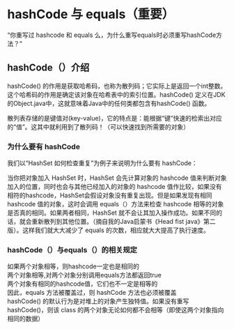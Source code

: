 hashCode 与 equals（重要）
============================================
“你重写过 hashcode 和 equals 么，为什么重写equals时必须重写hashCode方法？”

hashCode（）介绍
---------------------
hashCode() 的作用是获取哈希码，也称为散列码；它实际上是返回一个int整数。这个哈希码的作用是确定该对象在哈希表中的索引位置。hashCode() 定义在JDK的Object.java中，这就意味着Java中的任何类都包含有hashCode() 函数。

散列表存储的是键值对(key-value)，它的特点是：能根据“键”快速的检索出对应的“值”。这其中就利用到了散列码！（可以快速找到所需要的对象）   

### 为什么要有 hashCode
我们以“HashSet 如何检查重复”为例子来说明为什么要有 hashCode：   

当你把对象加入 HashSet 时，HashSet 会先计算对象的 hashcode 值来判断对象加入的位置，同时也会与其他已经加入的对象的 hashcode 值作比较，如果没有相符的hashcode，HashSet会假设对象没有重复出现。但是如果发现有相同 hashcode 值的对象，这时会调用 equals（）方法来检查 hashcode 相等的对象是否真的相同。如果两者相同，HashSet 就不会让其加入操作成功。如果不同的话，就会重新散列到其他位置。（摘自我的Java启蒙书《Head fist java》第二版）。这样我们就大大减少了 equals 的次数，相应就大大提高了执行速度。

### hashCode（）与equals（）的相关规定
如果两个对象相等，则hashcode一定也是相同的  
两个对象相等,对两个对象分别调用equals方法都返回true  
两个对象有相同的hashcode值，它们也不一定是相等的   
因此，equals 方法被覆盖过，则 hashCode 方法也必须被覆盖   
hashCode() 的默认行为是对堆上的对象产生独特值。如果没有重写 hashCode()，则该 class 的两个对象无论如何都不会相等（即使这两个对象指向相同的数据）
